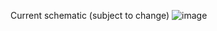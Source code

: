 Current schematic (subject to change)
![image](https://github.com/user-attachments/assets/5deaec0e-0d4e-4d61-bcde-e27d20d479d1)

